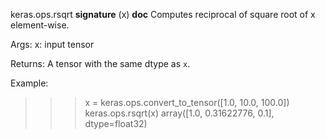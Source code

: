 keras.ops.rsqrt
__signature__
(x)
__doc__
Computes reciprocal of square root of x element-wise.

Args:
    x: input tensor

Returns:
    A tensor with the same dtype as `x`.

Example:

>>> x = keras.ops.convert_to_tensor([1.0, 10.0, 100.0])
>>> keras.ops.rsqrt(x)
array([1.0, 0.31622776, 0.1], dtype=float32)
